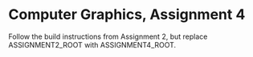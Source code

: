 Computer Graphics, Assignment 4
=============================================

Follow the build instructions from Assignment 2, but replace
ASSIGNMENT2_ROOT with ASSIGNMENT4_ROOT.

